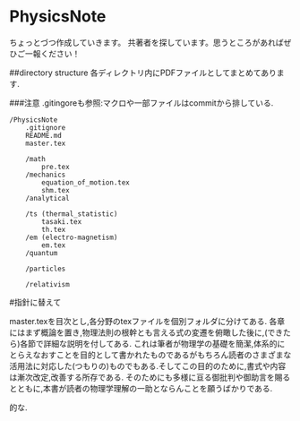 # PhysicsNote
ちょっとづつ作成していきます。
共著者を探しています。思うところがあればぜひご一報ください！

##directory structure
各ディレクトリ内にPDFファイルとしてまとめてあります.

###注意
.gitingoreも参照:マクロや一部ファイルはcommitから排している.

	/PhysicsNote
		.gitignore
		README.md
		master.tex
		
		/math
			pre.tex		
		/mechanics
			equation_of_motion.tex
			shm.tex
		/analytical
		
		/ts (thermal_statistic)
			tasaki.tex	
			th.tex
		/em (electro-magnetism)
			em.tex	
		/quantum
		
		/particles
		
		/relativism


#指針に替えて

master.texを目次とし,各分野のtexファイルを個別フォルダに分けてある.
各章にはまず概論を置き,物理法則の根幹とも言える式の変遷を俯瞰した後に,(できたら)各節で詳細な説明を付してある.
これは筆者が物理学の基礎を簡潔,体系的にとらえなおすことを目的として書かれたものであるがもちろん読者のさまざまな活用法に対応した(つもりの)ものでもある.そしてこの目的のために,書式や内容は漸次改定,改善する所存である.
そのためにも多様に亘る御批判や御助言を賜るとともに,本書が読者の物理学理解の一助とならんことを願うばかりである.

的な.
